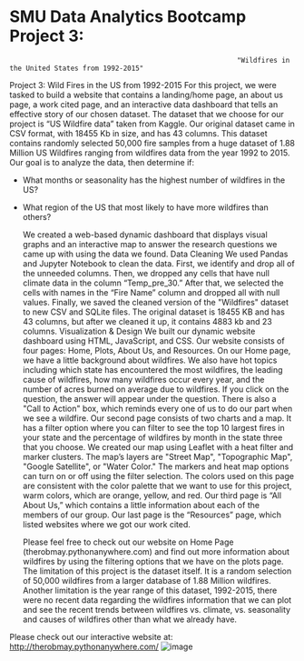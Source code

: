 # SMU Data Analytics Bootcamp Project 3: 
                                                            "Wildfires in the United States from 1992-2015"
Project 3: Wild Fires in the US from 1992-2015
    For this project, we were tasked to build a website that contains a landing/home page, an about us page, a work cited page, and an interactive data dashboard that tells an effective story of our chosen dataset. The dataset that we choose for our project is “US Wildfire data” taken from Kaggle. Our original dataset came in CSV format, with 18455 Kb in size, and has 43 columns. This dataset contains randomly selected 50,000 fire samples from a huge dataset of 1.88 Million US Wildfires ranging from wildfires data from the year 1992 to 2015. Our goal is to analyze the data, then determine if: 
- What months or seasonality has the highest number of wildfires in the US?
 - What region of the US that most likely to have more wildfires than others?

    We created a web-based dynamic dashboard that displays visual graphs and an interactive map to answer the research questions we came up with using the data we found. Data Cleaning We used Pandas and Jupyter Notebook to clean the data. First, we identify and drop all of the unneeded columns. Then, we dropped any cells that have null climate data in the column “Temp_pre_30.” After that, we selected the cells with names in the “Fire Name” column and dropped all with null values. Finally, we saved the cleaned version of the "Wildfires" dataset to new CSV and SQLite files. The original dataset is 18455 KB and has 43 columns, but after we cleaned it up, it contains 4883 kb and 23 columns.
Visualization & Design We built our dynamic website dashboard using HTML, JavaScript, and CSS. Our website consists of four pages: Home, Plots, About Us, and Resources. On our Home page, we have a little background about wildfires. We also have hot topics including which state has encountered the most wildfires, the leading cause of wildfires, how many wildfires occur every year, and the number of acres burned on average due to wildfires. If you click on the question, the answer will appear under the question. There is also a "Call to Action" box, which reminds every one of us to do our part when we see a wildfire. Our second page consists of two charts and a map. It has a filter option where you can filter to see the top 10 largest fires in your state and the percentage of wildfires by month in the state three that you choose. We created our map using Leaflet with a heat filter and marker clusters. The map’s layers are "Street Map", "Topographic Map", "Google Satellite", or "Water Color." The markers and heat map options can turn on or off using the filter selection. The colors used on this page are consistent with the color palette that we want to use for this project, warm colors, which are orange, yellow, and red. Our third page is “All About Us,” which contains a little information about each of the members of our group. Our last page is the “Resources” page, which listed websites where we got our work cited. 

    Please feel free to check out our website on Home Page (therobmay.pythonanywhere.com) and find out more information about wildfires by using the filtering options that we have on the plots page. The limitation of this project is the dataset itself. It is a random selection of 50,000 wildfires from a larger database of 1.88 Million wildfires. Another limitation is the year range of this dataset, 1992-2015, there were no recent data regarding the wildfires information that we can plot and see the recent trends between wildfires vs. climate, vs. seasonality and causes of wildfires other than what we already have. 

Please check out our interactive website at:
http://therobmay.pythonanywhere.com/
![image](https://github.com/theRobMay/SMU_Flask_Vis_Project/assets/129100456/fdddcdd5-228a-4242-b993-59bdd2f226fb)


